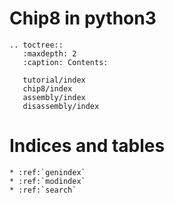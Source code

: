 Chip8 in python3
=====================================
```{eval-rst}
.. toctree::
   :maxdepth: 2
   :caption: Contents:

   tutorial/index
   chip8/index
   assembly/index
   disassembly/index
```


Indices and tables
==================

```{eval-rst}
* :ref:`genindex`
* :ref:`modindex`
* :ref:`search`
```